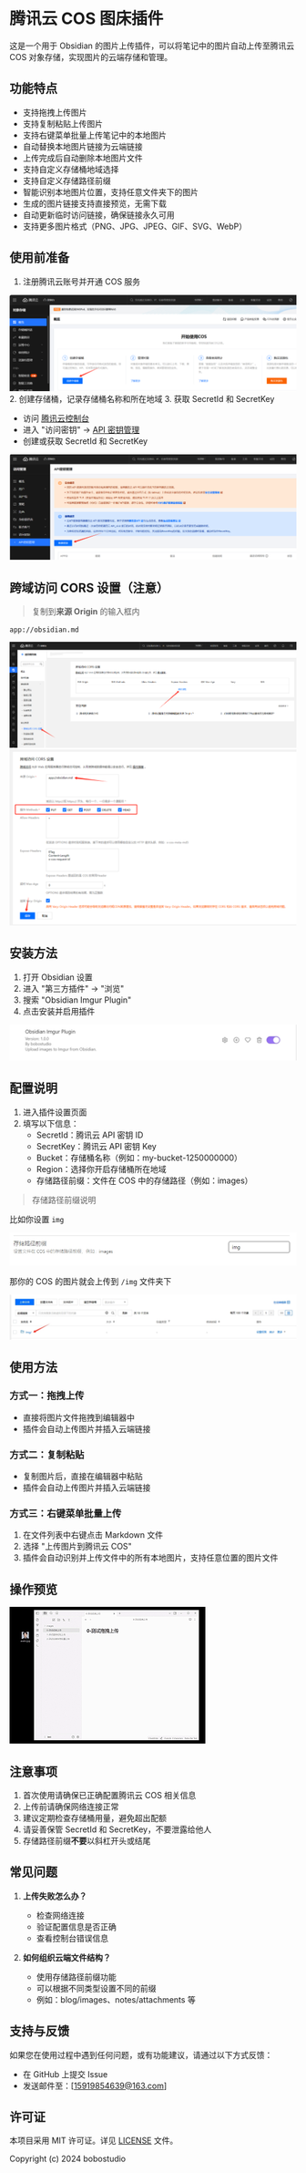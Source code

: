 # 腾讯云 COS 图床插件

这是一个用于 Obsidian 的图片上传插件，可以将笔记中的图片自动上传至腾讯云 COS 对象存储，实现图片的云端存储和管理。

## 功能特点

-   支持拖拽上传图片
-   支持复制粘贴上传图片
-   支持右键菜单批量上传笔记中的本地图片
-   自动替换本地图片链接为云端链接
-   上传完成后自动删除本地图片文件
-   支持自定义存储桶地域选择
-   支持自定义存储路径前缀
-   智能识别本地图片位置，支持任意文件夹下的图片
-   生成的图片链接支持直接预览，无需下载
-   自动更新临时访问链接，确保链接永久可用
-   支持更多图片格式（PNG、JPG、JPEG、GIF、SVG、WebP）

## 使用前准备

1. 注册腾讯云账号并开通 COS 服务

![开通 COS 服务](./images/open-cos.png) 2. 创建存储桶，记录存储桶名称和所在地域 3. 获取 SecretId 和 SecretKey

-   访问 [腾讯云控制台](https://console.cloud.tencent.com/)
-   进入 "访问密钥" -> [API 密钥管理](https://console.cloud.tencent.com/cam/capi)
-   创建或获取 SecretId 和 SecretKey

![获取密钥](./images/get-secret.png)

## 跨域访问 CORS 设置（注意）

> 复制到**来源 Origin** 的输入框内

```shell
app://obsidian.md
```
![跨域访问 CORS 设置1](./images/CORS-1.png)
![跨域访问 CORS 设置2](./images/CORS-2.png)



## 安装方法

1. 打开 Obsidian 设置
2. 进入 "第三方插件" -> "浏览"
3. 搜索 "Obsidian Imgur Plugin"
4. 点击安装并启用插件

![启用插件](./images/active.png)

## 配置说明

1. 进入插件设置页面
2. 填写以下信息：
    - SecretId：腾讯云 API 密钥 ID
    - SecretKey：腾讯云 API 密钥 Key
    - Bucket：存储桶名称（例如：my-bucket-1250000000）
    - Region：选择你开启存储桶所在地域
    - 存储路径前缀：文件在 COS 中的存储路径（例如：images）
  
> 存储路径前缀说明

比如你设置 `img`

![存储路径前缀说明1](./images/prefix-1.png)

那你的 COS 的图片就会上传到 `/img` 文件夹下

![存储路径前缀说明1](./images/prefix-2.png)

## 使用方法

### 方式一：拖拽上传

-   直接将图片文件拖拽到编辑器中
-   插件会自动上传图片并插入云端链接

### 方式二：复制粘贴

-   复制图片后，直接在编辑器中粘贴
-   插件会自动上传图片并插入云端链接

### 方式三：右键菜单批量上传

1. 在文件列表中右键点击 Markdown 文件
2. 选择 "上传图片到腾讯云 COS"
3. 插件会自动识别并上传文件中的所有本地图片，支持任意位置的图片文件

## 操作预览

![操作预览](./images/preview.gif)

## 注意事项

1. 首次使用请确保已正确配置腾讯云 COS 相关信息
2. 上传前请确保网络连接正常
3. 建议定期检查存储桶用量，避免超出配额
4. 请妥善保管 SecretId 和 SecretKey，不要泄露给他人
5. 存储路径前缀**不要**以斜杠开头或结尾

## 常见问题

1. **上传失败怎么办？**
    - 检查网络连接
    - 验证配置信息是否正确
    - 查看控制台错误信息

2. **如何组织云端文件结构？**
    - 使用存储路径前缀功能
    - 可以根据不同类型设置不同的前缀
    - 例如：blog/images、notes/attachments 等

## 支持与反馈

如果您在使用过程中遇到任何问题，或有功能建议，请通过以下方式反馈：

-   在 GitHub 上提交 Issue
-   发送邮件至：[15919854639@163.com]

## 许可证

本项目采用 MIT 许可证。详见 [LICENSE](LICENSE) 文件。

Copyright (c) 2024 bobostudio
